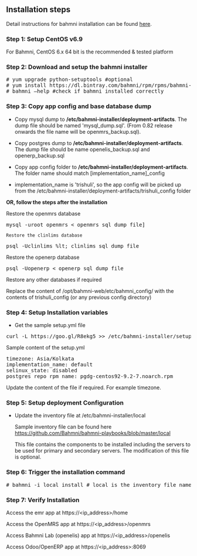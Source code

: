 ## Installation steps
Detail instructions for bahmni installation can be found [here](https://bahmni.atlassian.net/wiki/spaces/BAH/pages/35291242/Install+Bahmni+on+CentOS+Advanced+Installation+Options).

### Step 1: Setup CentOS v6.9
For Bahmni, CentOS 6.x 64 bit is the recommended & tested platform

### Step 2: Download and setup the bahmni installer
<pre>
# yum upgrade python-setuptools #optional
# yum install https://dl.bintray.com/bahmni/rpm/rpms/bahmni-installer-0.90-308.noarch.rpm
# bahmni –help #check if bahmni installed correctly
</pre>

### Step 3: Copy app config and base database dump
* Copy mysql dump to <b>/etc/bahmni-installer/deployment-artifacts</b>. The dump file should be named 'mysql_dump.sql'. (From 0.82 release onwards the file name will be openmrs_backup.sql).

* Copy postgres dump to <b>/etc/bahmni-installer/deployment-artifacts</b>. The dump file should be name openelis_backup.sql and openerp_backup.sql

* Copy app config folder to <b>/etc/bahmni-installer/deployment-artifacts</b>. The folder name should match [implementation_name]_config

* implementation_name is 'trishuli', so the app config will be picked up from the /etc/bahmni-installer/deployment-artifacts/trishuli_config folder
<p>
<b>OR, follow the steps after the installation</b>

Restore the openmrs database
<pre>
mysql -uroot openmrs &lt; openmrs_sql_dump_file]
</pre>
	Restore the clinlims database
<pre>
psql -Uclinlims %lt; clinlims_sql_dump_file
</pre>
Restore the openerp database
<pre>
psql -Uopenerp &lt; openerp_sql_dump_file
</pre>
Restore any other databases if required
    
Replace the content of /opt/bahmni-web/etc/bahmni_config/ with the contents of trishuli_config (or any previous config directory)

### Step 4: Setup Installation variables
* Get the sample setup.yml file
<pre>
curl -L https://goo.gl/R8ekg5 >> /etc/bahmni-installer/setup.yml
</pre>
Sample content of the setup.yml
<pre>
timezone: Asia/Kolkata
implementation_name: default
selinux_state: disabled
postgres_repo_rpm_name: pgdg-centos92-9.2-7.noarch.rpm
</pre>

Update the content of the file if required. For example timezone.

### Step 5: Setup deployment Configuration
* Update the inventory file at /etc/bahmni-installer/local

	Sample inventory file can be found here
	https://github.com/Bahmni/bahmni-playbooks/blob/master/local

	This file contains the components to be installed including the servers to be used for primary and secondary 	servers. The modification of this file is optional.

### Step 6: Trigger the installation command
<pre>
# bahmni -i local install # local is the inventory file name, replace if different inventory file
</pre>

### Step 7: Verify Installation
Access the emr app at  https://<ip_address>/home

Access the OpenMRS app at  https://<ip_address>/openmrs

Access Bahmni Lab (openelis) app at https://<ip_address>/openelis

Access Odoo/OpenERP app at https://<ip_address>:8069
